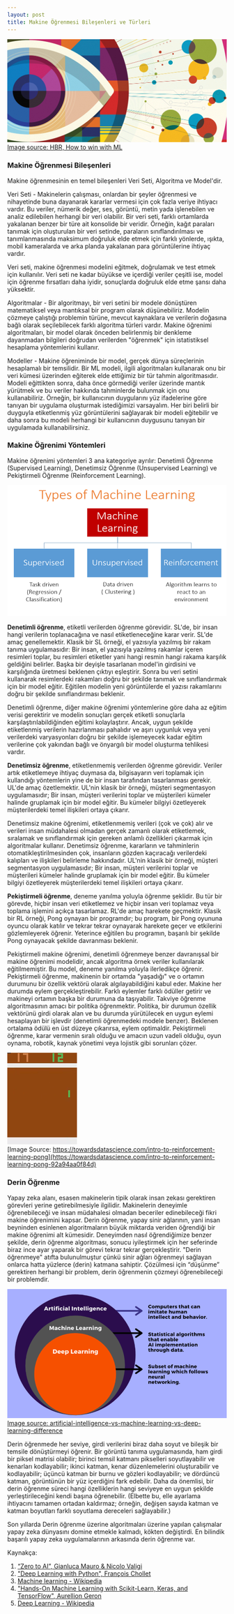 ```yaml
---
layout: post
title: Makine Öğrenmesi Bileşenleri ve Türleri
---
```


![](/images2/ML_types_abstract.jpg)
<br>[Image source: HBR, How to win with ML](https://hbr.org/2020/09/how-to-win-with-machine-learning)

<h3> Makine Öğrenmesi Bileşenleri </h3>
Makine öğrenmesinin en temel bileşenleri Veri Seti, Algoritma ve Model'dir.

Veri Seti - Makinelerin çalışması, onlardan bir şeyler öğrenmesi ve nihayetinde buna dayanarak kararlar vermesi için çok fazla veriye ihtiyacı vardır. Bu veriler, nümerik değer, ses, görüntü, metin yada işlenebilen ve analiz edilebilen herhangi bir veri olabilir. Bir veri seti, farklı ortamlarda yakalanan benzer bir türe ait konsolide bir veridir. Örneğin, kağıt paraları tanımak için oluşturulan bir veri setinde, paraların sınıflandırılması ve tanımlanmasında maksimum doğruluk elde etmek için farklı yönlerde, ışıkta, mobil kameralarda ve arka planda yakalanan para görüntülerine ihtiyaç vardır.

Veri seti, makine öğrenmesi modelini eğitmek, doğrulamak ve test etmek için kullanılır. Veri seti ne kadar büyükse ve içerdiği veriler çeşitli ise, model için öğrenme fırsatları daha iyidir, sonuçlarda doğruluk elde etme şansı daha yüksektir.

Algoritmalar - Bir algoritmayı, bir veri setini bir modele dönüştüren matematiksel veya mantıksal bir program olarak düşünebiliriz. Modelin çözmeye çalıştığı problemin türüne, mevcut kaynaklara ve verilerin doğasına bağlı olarak seçilebilecek farklı algoritma türleri vardır. Makine öğrenimi algoritmaları, bir model olarak önceden belirlenmiş bir denkleme dayanmadan bilgileri doğrudan verilerden "öğrenmek" için istatistiksel hesaplama yöntemlerini kullanır.

Modeller - Makine öğreniminde bir model, gerçek dünya süreçlerinin hesaplamalı bir temsilidir. Bir ML modeli, ilgili algoritmaları kullanarak onu bir veri kümesi üzerinden eğiterek elde ettiğimiz bir tür tahmin algoritmasıdır. Modeli eğittikten sonra, daha önce görmediği veriler üzerinde mantık yürütmek ve bu veriler hakkında tahminlerde bulunmak için onu kullanabiliriz. Örneğin, bir kullanıcının duygularını yüz ifadelerine göre tanıyan bir uygulama oluşturmak istediğimizi varsayalım. Her biri belirli bir duyguyla etiketlenmiş yüz görüntülerini sağlayarak bir modeli eğitebilir ve daha sonra bu modeli herhangi bir kullanıcının duygusunu tanıyan bir uygulamada kullanabilirsiniz.

<h3>Makine Öğrenimi Yöntemleri</h3>
Makine öğrenimi yöntemleri 3 ana kategoriye ayrılır: Denetimli Öğrenme (Supervised Learning), Denetimsiz Öğrenme (Unsupervised Learning) ve Pekiştirmeli Öğrenme (Reinforcement Learning).

![](/images2/TypesOfMLalgorithms.png)

**Denetimli öğrenme**, etiketli verilerden öğrenme görevidir. SL'de, bir insan hangi verilerin toplanacağına ve nasıl etiketleneceğine karar verir. SL'de amaç genellemektir. Klasik bir SL örneği, el yazısıyla yazılmış bir rakam tanıma uygulamasıdır: Bir insan, el yazısıyla yazılmış rakamlar içeren resimleri toplar, bu resimleri etiketler yani hangi resmin hangi rakama karşılık geldiğini belirler. Başka bir deyişle tasarlanan model'in girdisini ve karşılığında üretmesi beklenen çıktıyı eşleştirir. Sonra bu veri setini kullanarak resimlerdeki rakamları doğru bir şekilde tanımak ve sınıflandırmak için bir model eğitir. Eğitilen modelin yeni görüntülerde el yazısı rakamlarını doğru bir şekilde sınıflandırması beklenir.

Denetimli öğrenme, diğer makine öğrenimi yöntemlerine göre daha az eğitim verisi gerektirir ve modelin sonuçları gerçek etiketli sonuçlarla karşılaştırılabildiğinden eğitimi kolaylaştırır. Ancak, uygun şekilde etiketlenmiş verilerin hazırlanması pahalıdır ve aşırı uygunluk veya yeni verilerdeki varyasyonları doğru bir şekilde işlemeyecek kadar eğitim verilerine çok yakından bağlı ve önyargılı bir model oluşturma tehlikesi vardır.

**Denetimsiz öğrenme**, etiketlenmemiş verilerden öğrenme görevidir. Veriler artık etiketlemeye ihtiyaç duymasa da, bilgisayarın veri toplamak için kullandığı yöntemlerin yine de bir insan tarafından tasarlanması gerekir. UL'de amaç özetlemektir. UL'nin klasik bir örneği, müşteri segmentasyon uygulamasıdır; Bir insan, müşteri verilerini toplar ve müşterileri kümeler halinde gruplamak için bir model eğitir. Bu kümeler bilgiyi özetleyerek müşterilerdeki temel ilişkileri ortaya çıkarır.

Denetimsiz makine öğrenimi, etiketlenmemiş verileri (çok ve çok) alır ve verileri insan müdahalesi olmadan gerçek zamanlı olarak etiketlemek, sıralamak ve sınıflandırmak için gereken anlamlı özellikleri çıkarmak için algoritmalar kullanır. Denetimsiz öğrenme, kararların ve tahminlerin otomatikleştirilmesinden çok, insanların gözden kaçıracağı verilerdeki kalıpları ve ilişkileri belirleme hakkındadır. UL'nin klasik bir örneği, müşteri segmentasyon uygulamasıdır; Bir insan, müşteri verilerini toplar ve müşterileri kümeler halinde gruplamak için bir model eğitir. Bu kümeler bilgiyi özetleyerek müşterilerdeki temel ilişkileri ortaya çıkarır.

**Pekiştirmeli öğrenme**, deneme yanılma yoluyla öğrenme şeklidir. Bu tür bir görevde, hiçbir insan veri etiketlemez ve hiçbir insan veri toplamaz veya toplama işlemini açıkça tasarlamaz. RL'de amaç harekete geçmektir. Klasik bir RL örneği, Pong oynayan bir programdır; bu program, bir Pong oyununa oyuncu olarak katılır ve tekrar tekrar oynayarak harekete geçer ve etkilerini gözlemleyerek öğrenir. Yeterince eğitilen bu programın, başarılı bir şekilde Pong oynayacak şekilde davranması beklenir.

Pekiştirmeli makine öğrenimi, denetimli öğrenmeye benzer davranışsal bir makine öğrenimi modelidir, ancak algoritma örnek veriler kullanılarak eğitilmemiştir. Bu model, deneme yanılma yoluyla ilerledikçe öğrenir. Pekiştirmeli öğrenme, makinenin bir ortamda "yaşadığı" ve o ortamın durumunu bir özellik vektörü olarak algılayabildiğini kabul eder. Makine her durumda eylem gerçekleştirebilir. Farklı eylemler farklı ödüller getirir ve makineyi ortamın başka bir durumuna da taşıyabilir. Takviye öğrenme algoritmasının amacı bir politika öğrenmektir. Politika, bir durumun özellik vektörünü girdi olarak alan ve bu durumda yürütülecek en uygun eylemi hesaplayan bir işlevdir (denetimli öğrenmedeki modele benzer). Beklenen ortalama ödülü en üst düzeye çıkarırsa, eylem optimaldir. Pekiştirmeli öğrenme, karar vermenin sıralı olduğu ve amacın uzun vadeli olduğu, oyun oynama, robotik, kaynak yönetimi veya lojistik gibi sorunları çözer.


![](/images2/RL_sample_pong.gif)
<br>[Image Source: https://towardsdatascience.com/intro-to-reinforcement-learning-pong](https://towardsdatascience.com/intro-to-reinforcement-learning-pong-92a94aa0f84d)

<h3>Derin Öğrenme</h3>
Yapay zeka alanı, esasen makinelerin tipik olarak insan zekası gerektiren görevleri yerine getirebilmesiyle ilgilidir. Makinelerin deneyimle öğrenebileceği ve insan müdahalesi olmadan beceriler edinebileceği fikri makine öğrenimini kapsar. Derin öğrenme, yapay sinir ağlarının, yani insan beyninden esinlenen algoritmaların büyük miktarda veriden öğrendiği bir makine öğrenimi alt kümesidir. Deneyimden nasıl öğrendiğimize benzer şekilde, derin öğrenme algoritması, sonucu iyileştirmek için her seferinde biraz ince ayar yaparak bir görevi tekrar tekrar gerçekleştirir. "Derin öğrenmeye" atıfta bulunulmuştur çünkü sinir ağları öğrenmeyi sağlayan onlarca hatta yüzlerce (derin) katmana sahiptir. Çözülmesi için “düşünme” gerektiren herhangi bir problem, derin öğrenmenin çözmeyi öğrenebileceği bir problemdir.

![](/images2/ai-ml-dl-difference.png)
<br>[Image source: artificial-intelligence-vs-machine-learning-vs-deep-learning-difference](https://www.botreetechnologies.com/blog/artificial-intelligence-vs-machine-learning-vs-deep-learning-difference/)

Derin öğrenmede her seviye, girdi verilerini biraz daha soyut ve bileşik bir temsile dönüştürmeyi öğrenir. Bir görüntü tanıma uygulamasında, ham girdi bir piksel matrisi olabilir; birinci temsil katmanı pikselleri soyutlayabilir ve kenarları kodlayabilir; ikinci katman, kenar düzenlemelerini oluşturabilir ve kodlayabilir; üçüncü katman bir burnu ve gözleri kodlayabilir; ve dördüncü katman, görüntünün bir yüz içerdiğini fark edebilir. Daha da önemlisi, bir derin öğrenme süreci hangi özelliklerin hangi seviyeye en uygun şekilde yerleştirileceğini kendi başına öğrenebilir. (Elbette bu, elle ayarlama ihtiyacını tamamen ortadan kaldırmaz; örneğin, değişen sayıda katman ve katman boyutları farklı soyutlama dereceleri sağlayabilir.)

Son yıllarda Derin öğrenme üzerine algoritmaları üzerine yapılan çalışmalar yapay zeka dünyasını domine etmekle kalmadı, kökten değiştirdi. En bilindik başarılı yapay zeka uygulamalarının arkasında derin öğrenme var.


Kaynakça:
1. [“Zero to AI”, Gianluca Mauro & Nicolo Valigi](https://www.manning.com/books/zero-to-ai#:~:text=About%20the%20book,AI%20to%20shape%20their%20industries)
2. ["Deep Learning with Python", François Chollet](https://www.manning.com/books/deep-learning-with-python)
3. [Machine learning - Wikipedia](https://en.wikipedia.org/wiki/Machine_learning)
4. ["Hands-On Machine Learning with Scikit-Learn, Keras, and TensorFlow", Aurellion Geron](https://www.amazon.com/Hands-Machine-Learning-Scikit-Learn-TensorFlow/dp/1492032646)
5. [Deep Learning - Wikipedia](https://en.wikipedia.org/wiki/Deep_learning)

